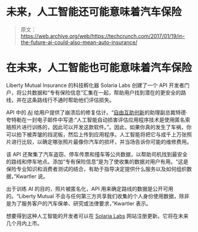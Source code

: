 # 未来，人工智能还可能意味着汽车保险 

> 原文：<https://web.archive.org/web/https://techcrunch.com/2017/01/19/in-the-future-ai-could-also-mean-auto-insurance/>

# 在未来，人工智能也可能意味着汽车保险

Liberty Mutual Insurance 的科技孵化器 Solaria Labs 创建了一个 API 开发者门户，将公共数据和“专有保险信息”汇集在一起，帮助用户找到潜在的更安全的路线，并在这条路线行不通时帮助他们评估损失。

API 中的 [AI](https://web.archive.org/web/20221007124120/https://beta.techcrunch.com/2016/12/04/wtf-is-ai/) 给用户提供了崩溃后的修复估计。“[自由互助创新](https://web.archive.org/web/20221007124120/https://welcome.libertymutual.com/innovation/personal-insurance/)的助理副总裁特德·夸特勒在一封电子邮件中写道:“人工智能自动损害评估应用程序技术是使用匿名索赔照片进行训练的，因此可以开发这款软件。”。因此，如果你真的发生了车祸，你可以拍下被弄皱的挡泥板，然后上传到应用程序。人工智能将把它与成千上万张照片进行比较，以确定哪张照片最像你汽车的损坏，并当场告诉你可能的维修费用。

该 API 还聚集了汽车盗窃、停车传票和撞车等公共数据，以帮助司机找到最安全的路线和停车地点。添加“专有保险信息”是为了使收集的数据对用户有用。“这是保险专业知识和消费者测试的结合，有助于指导决定提供什么服务以及如何组织数据，”Kwartler 说。

出于训练 AI 的目的，照片被匿名化，API 用来确定路线的数据是公开可用的。“Liberty Mutual 不会与任何第三方共享我们收集的个人身份使用数据，除非是为了服务客户的汽车保单、研究或法律要求，”Kwartler 表示。

想要得到这种人工智能的开发者可以在 [Solaria Labs](https://web.archive.org/web/20221007124120/https://www.solarialabs.com/) 网站注册更新。它将在未来几个月内上市。